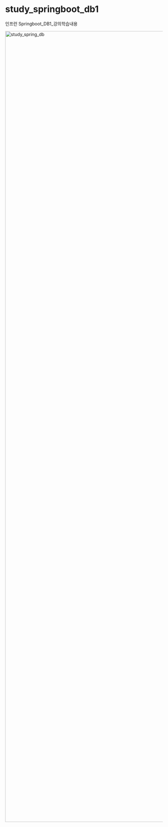 # study_springboot_db1
인프런 Springboot_DB1_강의학습내용

<img width="2528" alt="study_spring_db" src="https://github.com/jiyongYoon/study_springboot_db1/assets/98104603/205efb38-57ef-48a0-b1c4-e2dacda253da">
